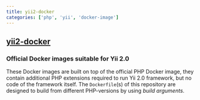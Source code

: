 ```yaml
---
title: yii2-docker
categories: ['php', 'yii', 'docker-image']
---
```

## [yii2-docker](https://github.com/yiisoft/yii2-docker)

### Official Docker images suitable for Yii 2.0


These Docker images are built on top of the official PHP Docker image, they contain additional PHP extensions required to run Yii 2.0 framework, but no code of the framework itself.
The `Dockerfile`(s) of this repository are designed to build from different PHP-versions by using *build arguments*.
